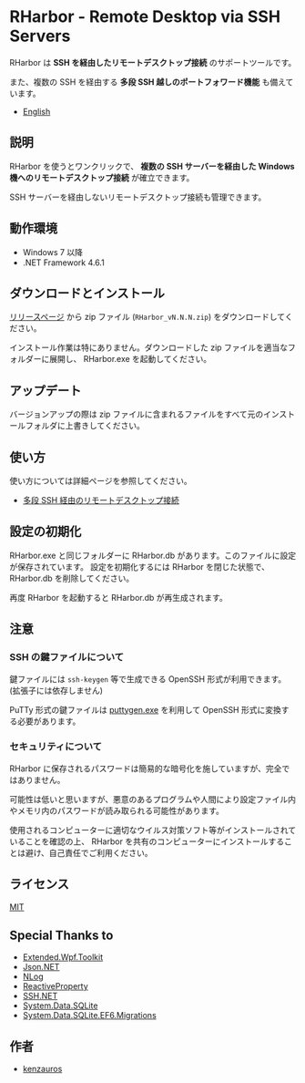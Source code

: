 RHarbor - Remote Desktop via SSH Servers
=====

RHarbor は **SSH を経由したリモートデスクトップ接続** のサポートツールです。

また、複数の SSH を経由する **多段 SSH 越しのポートフォワード機能** も備えています。

- [English](index.md)

## 説明

RHarbor を使うとワンクリックで、 **複数の SSH サーバーを経由した Windows 機へのリモートデスクトップ接続** が確立できます。

SSH サーバーを経由しないリモートデスクトップ接続も管理できます。

## 動作環境

- Windows 7 以降
- .NET Framework 4.6.1

## ダウンロードとインストール

[リリースページ](https://github.com/kenzauros/rharbor/releases) から zip ファイル (`RHarbor_vN.N.N.zip`) をダウンロードしてください。

インストール作業は特にありません。ダウンロードした zip ファイルを適当なフォルダーに展開し、 RHarbor.exe を起動してください。

## アップデート

バージョンアップの際は zip ファイルに含まれるファイルをすべて元のインストールフォルダに上書きしてください。

## 使い方

使い方については詳細ページを参照してください。

- [多段 SSH 経由のリモートデスクトップ接続](rdp-with-multi-hop-ssh.ja.md)

## 設定の初期化

RHarbor.exe と同じフォルダーに RHarbor.db があります。このファイルに設定が保存されています。
設定を初期化するには RHarbor を閉じた状態で、 RHarbor.db を削除してください。

再度 RHarbor を起動すると RHarbor.db が再生成されます。

## 注意

### SSH の鍵ファイルについて

鍵ファイルには `ssh-keygen` 等で生成できる OpenSSH 形式が利用できます。 (拡張子には依存しません)

PuTTy 形式の鍵ファイルは [puttygen.exe](https://www.chiark.greenend.org.uk/~sgtatham/putty/latest.html) を利用して OpenSSH 形式に変換する必要があります。

### セキュリティについて

RHarbor に保存されるパスワードは簡易的な暗号化を施していますが、完全ではありません。

可能性は低いと思いますが、悪意のあるプログラムや人間により設定ファイル内やメモリ内のパスワードが読み取られる可能性があります。

使用されるコンピューターに適切なウイルス対策ソフト等がインストールされていることを確認の上、 RHarbor を共有のコンピューターにインストールすることは避け、自己責任でご利用ください。

## ライセンス

[MIT](https://github.com/tcnksm/tool/blob/master/LICENCE)

## Special Thanks to

- [Extended.Wpf.Toolkit](https://github.com/xceedsoftware/wpftoolkit)
- [Json.NET](https://www.newtonsoft.com/json)
- [NLog](https://nlog-project.org/)
- [ReactiveProperty](https://github.com/runceel/ReactiveProperty)
- [SSH.NET](https://github.com/sshnet/SSH.NET/)
- [System.Data.SQLite](https://system.data.sqlite.org/index.html/doc/trunk/www/index.wiki)
- [System.Data.SQLite.EF6.Migrations](https://github.com/bubibubi/db2ef6migrations)

## 作者

- [kenzauros](https://github.com/kenzauros)
